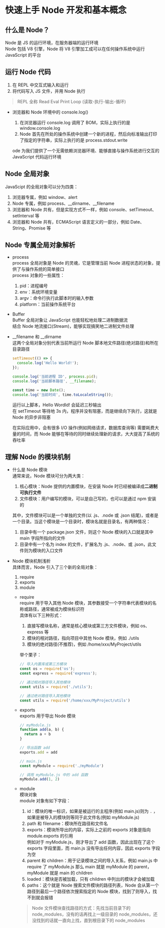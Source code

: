 # 快速上手 Node 开发和基本概念  

## 什么是 Node？  
  Node 是 JS 的运行环境，在服务器端的运行环境  
  Node 包括 V8 引擎，Node 将 V8 引擎加工成可以在任何操作系统中运行 JavaScript 的平台  

## 运行 Node 代码  
  1. 在 REPL 中交互式输入和运行  
  2. 将代码写入 JS 文件，并用 Node 执行  
  > REPL 全称 Read Eval Print Loop (读取-执行-输出-循环)  

- 浏览器和 Node 环境中的 console.log()  
  1. 在浏览器运行 console.log 调用了 BOM，实际上执行的是 window.console.log  
  2. Node 首先在所处的操作系统中创建一个新的进程，然后向标准输出打印了指定的字符串，实际上执行的是 process.stdout.write  

  ode 为我们提供了一个无需依赖浏览器环境、能够直接与操作系统进行交互的 JavaScript 代码运行环境  

## Node 全局对象  
  JavaScipt 的全局对象可以分为四类：  
  1. 浏览器专属，例如 window、alert  
  2. Node 专属，例如 process、__dirname、__filename  
  3. 浏览器和 Node 共有，但是实现方式不一样，例如 console、setTimeout、setInterval 等  
  4. 浏览器和 Node 共有，ECMAScript 语言定义的一部分，例如 Date、String、Promise 等  

## Node 专属全局对象解析  
- process  
  process 全局对象是 Node 的灵魂，它是管理当前 Node 进程状态的对象，提供了与操作系统的简单接口  
  process 对象的一些属性：  
  1. pid：进程编号  
  2. env：系统环境变量  
  3. argv：命令行执行此脚本时的输入参数  
  4. platform：当前操作系统平台  
  
- Buffer  
  Buffer 全局对象让 JavaScript 也能轻松地处理二进制数据流  
  结合 Node 地流接口(Stream)，能够实现搞笑地二进制文件处理  

- __filename 和 __dirname  
  这两个全局对象分别代表当前所运行 Node 脚本地文件路径(绝对路径)和所在目录路径  
  ```js
  setTimeout(() => {
    console.log('Hello World!');
  });

  console.log('当前进程 ID', process.pid);
  console.log('当前脚本路径', __filename);

  const time = new Date();
  console.log('当前时间', time.toLocaleString());
  ```
  运行以上脚本，Hello Wordld! 会延迟三秒输出  
  在 setTimeout 等待地 3s 内，程序并没有阻塞，而是继续向下执行，这就是 Node 的异步非阻塞  

  在实际应用中，会有很多 I/O 操作(例如网络请求，数据库查询等) 需要耗费大量的时间，而 Node 能够在等待的同时继续处理新的请求，大大提高了系统的吞吐率  

## 理解 Node 的模块机制  
- 什么是 Node 模块  
  通常来说，Node 模块可分为两大类：  
  1. 核心模块：Node 提供的内置模块，在安装 Node 时已经被编译成**二进制可执行文件**  
  2. 文件模块：用户编写的模块，可以是自己写的，也可以是通过 npm 安装的  
  
  其中，文件模块可以是一个单独的文件(以 .js、.node 或 .json 结尾)，或者是一个目录。当这个模块是一个目录时，模块名就是目录名，有两种情况：  
  1. 目录中有一个 package.json 文件，则这个 Node 模块的入口就是其中 main 字段所指向的文件  
  2. 目录中有一个名为 index 的文件，扩展名为 .js、.node、或 .json，此文件则为模块的入口文件  

- Node 模块机制浅析  
  具体而言，Node 引入了三个新的全局对象：  
  1. require  
  2. exports  
  3. module  

  - require  
    require 用于导入其他 Node 模块，其参数接受一个字符串代表模块的名称或路径，通常被成为模块标识符  
    具体有以下三种形式：  
    1. 直接写模块名称，通常是核心模块或第三方文件模块，例如 os、express 等  
    2. 模块的相对路径，指向项目中其他 Node 模块，例如 ./utils  
    3. 模块的绝对路径(不推荐)，例如 /home/xxx/MyProject/utils  

    举个栗子：  
    ```js
    // 导入内置库或第三方模块  
    const os = require('os');
    const express = require('express');

    // 通过相对路径导入其他模块  
    const utils = require('./utils');
    
    // 通过绝对路径导入其他模块  
    const utils = require('/home/xxx/MyProject/utils')
    ```
  
  - exports  
    exports 用于导出 Node 模块  
    ```js
    // myModule.js
    function add(a, b) {
      return a + b
    }

    // 导出函数 add 
    exports.add = add
    ```

    ```js
    // main.js
    const myModule = require('./myModule')

    // 调用 myModule.js 中的 add 函数
    myModule.add(1, 2)
    ```

  - module  
    模块对象  
    module 对象有如下字段：  
    1. id：模块的唯一标识，如果是被运行的主程序(例如 main.js)则为 `.` ，如果是被导入的模块则等同于此文件名(例如 myModule.js)  
    2. path 和 filename：模块所在路径和文件名  
    3. exports：模块所导出的内容，实际上之前的 exports 对象是指向 module.exports 的引用  
       例如对于 myModule.js，刚才导出了 add 函数，因此出现在了这个 exports 字段里面，而 main.js 没有导出任何内容，因此 exports 字段为空  
    4. parent 和 children：用于记录模块之间的导入关系，例如 main.js 中 require 了 myModule.js 那么 main 就是 myModule 的 parent，myModule 就是 main 的 children  
    5. loaded：模块是否被加载，只有 children 中列出的模块才会被加载  
    6. paths：这个就是 Node 搜索文件模块的路径列表，Node 会从第一个路径到最后一个路径依次搜索指定的 Node 模块，找到了则导入，找不到就会报错  
    > Node 文件模块查找路径的方式：先找当前目录下的 node_modules，没有的话再找上一级目录的 node_modules，还没找到的话就一直向上找，直到根目录下的 node_modules  